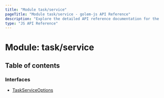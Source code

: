 ```yaml
---
title: "Module task/service"
pageTitle: "Module task/service - golem-js API Reference"
description: "Explore the detailed API reference documentation for the Module task/service within the golem-js SDK for the Golem Network."
type: "JS API Reference"
---
```

# Module: task/service

## Table of contents

### Interfaces

- [TaskServiceOptions](../interfaces/task_service.TaskServiceOptions)
